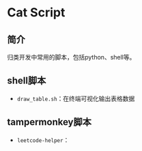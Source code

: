 # Cat Script

## 简介
归类开发中常用的脚本，包括python、shell等。

## shell脚本

* `draw_table.sh`：在终端可视化输出表格数据

## tampermonkey脚本

* `leetcode-helper`：